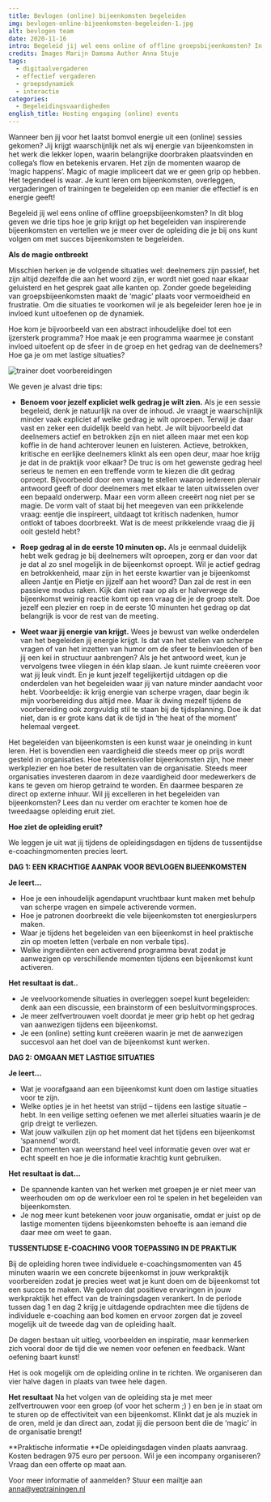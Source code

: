 ```yaml
---
title: Bevlogen (online) bijeenkomsten begeleiden
img: bevlogen-online-bijeenkomsten-begeleiden-1.jpg
alt: bevlogen team
date: 2020-11-16
intro: Begeleid jij wel eens online of offline groepsbijeenkomsten? In dit blog geven we je drie tips die je gaan helpen om er inspirerende bijeenkomsten van te maken!
credits: Images Marijn Damsma Author Anna Stuje
tags:
  - digitaalvergaderen
  - effectief vergaderen
  - groepsdynamiek
  - interactie
categories:
  - Begeleidingsvaardigheden
english_title: Hosting engaging (online) events
---
```


Wanneer ben jij voor het laatst bomvol energie uit een (online) sessies gekomen? Jij krijgt waarschijnlijk net als wij energie van bijeenkomsten in het werk die lekker lopen, waarin belangrijke doorbraken plaatsvinden en collega’s flow en betekenis ervaren. Het zijn de momenten waarop de ‘magic happens’. Magic of magie impliceert dat we er geen grip op hebben. Het tegendeel is waar. Je kunt leren om bijeenkomsten, overleggen, vergaderingen of trainingen te begeleiden op een manier die effectief is en energie geeft!

Begeleid jij wel eens online of offline groepsbijeenkomsten? In dit blog geven we drie tips hoe je grip krijgt op het begeleiden van inspirerende bijeenkomsten en vertellen we je meer over de opleiding die je bij ons kunt volgen om met succes bijeenkomsten te begeleiden.

**Als de magie ontbreekt**

Misschien herken je de volgende situaties wel: deelnemers zijn passief, het zijn altijd dezelfde die aan het woord zijn, er wordt niet goed naar elkaar geluisterd en het gesprek gaat alle kanten op. Zonder goede begeleiding van groepsbijeenkomsten maakt de ‘magic’ plaats voor vermoeidheid en frustratie. Om die situaties te voorkomen wil je als begeleider leren hoe je in invloed kunt uitoefenen op de dynamiek.

Hoe kom je bijvoorbeeld van een abstract inhoudelijke doel tot een ijzersterk programma? Hoe maak je een programma waarmee je constant invloed uitoefent op de sfeer in de groep en het gedrag van de deelnemers? Hoe ga je om met lastige situaties?

![trainer doet voorbereidingen](./bevlogen-online-bijeenkomsten-2.png)

We geven je alvast drie tips:

- **Benoem voor jezelf expliciet welk gedrag je wilt zien.** Als je een sessie begeleid, denk je natuurlijk na over de inhoud. Je vraagt je waarschijnlijk minder vaak expliciet af welke gedrag je wilt oproepen. Terwijl je daar vast en zeker een duidelijk beeld van hebt. Je wilt bijvoorbeeld dat deelnemers actief en betrokken zijn en niet alleen maar met een kop koffie in de hand achterover leunen en luisteren. Actieve, betrokken, kritische en eerlijke deelnemers klinkt als een open deur, maar hoe krijg je dat in de praktijk voor elkaar? De truc is om het gewenste gedrag heel serieus te nemen en een treffende vorm te kiezen die dit gedrag oproept. Bijvoorbeeld door een vraag te stellen waarop iedereen plenair antwoord geeft of door deelnemers met elkaar te laten uitwisselen over een bepaald onderwerp. Maar een vorm alleen creeërt nog niet per se magie. De vorm valt of staat bij het meegeven van een prikkelende vraag: eentje die inspireert, uitdaagt tot kritisch nadenken, humor ontlokt of taboes doorbreekt. Wat is de meest prikkelende vraag die jij ooit gesteld hebt?

- **Roep gedrag al in de eerste 10 minuten op.** Als je eenmaal duidelijk hebt welk gedrag je bij deelnemers wilt oproepen, zorg er dan voor dat je dat al zo snel mogelijk in de bijeenkomst oproept. Wil je actief gedrag en betrokkenheid, maar zijn in het eerste kwartier van je bijeenkomst alleen Jantje en Pietje en jijzelf aan het woord? Dan zal de rest in een passieve modus raken. Kijk dan niet raar op als er halverwege de bijeenkomst weinig reactie komt op een vraag die je de groep stelt. Doe jezelf een plezier en roep in de eerste 10 minunten het gedrag op dat belangrijk is voor de rest van de meeting.

- **Weet waar jij energie van krijgt.** Wees je bewust van welke onderdelen van het begeleiden jij energie krijgt. Is dat van het stellen van scherpe vragen of van het inzetten van humor om de sfeer te beinvloeden of ben jij een kei in structuur aanbrengen? Als je het antwoord weet, kun je vervolgens twee vliegen in één klap slaan. Je kunt ruimte creëeren voor wat jij leuk vindt. En je kunt jezelf tegelijkertijd uitdagen op die onderdelen van het begeleiden waar jij van nature minder aandacht voor hebt. Voorbeeldje: ik krijg energie van scherpe vragen, daar begin ik mijn voorbereiding dus altijd mee. Maar ik dwing mezelf tijdens de voorbereiding ook zorgvuldig stil te staan bij de tijdsplanning. Doe ik dat niet, dan is er grote kans dat ik de tijd in ‘the heat of the moment’ helemaal vergeet.

Het begeleiden van bijeenkomsten is een kunst waar je oneinding in kunt leren. Het is bovendien een vaardigheid die steeds meer op prijs wordt gesteld in organisaties. Hoe betekenisvoller bijeenkomsten zijn, hoe meer werkplezier en hoe beter de resultaten van de organisatie. Steeds meer organisaties investeren daarom in deze vaardigheid door medewerkers de kans te geven om hierop getraind te worden. En daarmee besparen ze direct op externe inhuur. Wil jij excelleren in het begeleiden van bijeenkomsten? Lees dan nu verder om erachter te komen hoe de tweedaagse opleiding eruit ziet.

**Hoe ziet de opleiding eruit?**

We leggen je uit wat jij tijdens de opleidingsdagen en tijdens de tussentijdse e-coachingmomenten precies leert.

**DAG 1: EEN KRACHTIGE AANPAK VOOR BEVLOGEN BIJEENKOMSTEN**

**Je leert…**

- Hoe je een inhoudelijk agendapunt vruchtbaar kunt maken met behulp van scherpe vragen en simpele activerende vormen.
- Hoe je patronen doorbreekt die vele bijeenkomsten tot energieslurpers maken.
- Waar je tijdens het begeleiden van een bijeenkomst in heel praktische zin op moeten letten (verbale en non verbale tips).
- Welke ingrediënten een activerend programma bevat zodat je aanwezigen op verschillende momenten tijdens een bijeenkomst kunt activeren.

**Het resultaat is dat..**

- Je veelvoorkomende situaties in overleggen soepel kunt begeleiden: denk aan een discussie, een brainstorm of een besluitvormingsproces.
- Je meer zelfvertrouwen voelt doordat je meer grip hebt op het gedrag van aanwezigen tijdens een bijeenkomst.
- Je een (online) setting kunt creëeren waarin je met de aanwezigen succesvol aan het doel van de bijeenkomst kunt werken.

**DAG 2: OMGAAN MET LASTIGE SITUATIES**

**Je leert…**

- Wat je voorafgaand aan een bijeenkomst kunt doen om lastige situaties voor te zijn.
- Welke opties je in het heetst van strijd – tijdens een lastige situatie – hebt. In een veilige setting oefenen we met allerlei situaties waarin je de grip dreigt te verliezen.
- Wat jouw valkuilen zijn op het moment dat het tijdens een bijeenkomst ‘spannend’ wordt.
- Dat momenten van weerstand heel veel informatie geven over wat er echt speelt en hoe je die informatie krachtig kunt gebruiken.

**Het resultaat is dat…**

- De spannende kanten van het werken met groepen je er niet meer van weerhouden om op de werkvloer een rol te spelen in het begeleiden van bijeenkomsten.
- Je nog meer kunt betekenen voor jouw organisatie, omdat er juist op de lastige momenten tijdens bijeenkomsten behoefte is aan iemand die daar mee om weet te gaan.

**TUSSENTIJDSE E-COACHING VOOR TOEPASSING IN DE PRAKTIJK**

Bij de opleiding horen twee individuele e-coachingsmomenten van 45 minuten waarin we een concrete bijeenkomst in jouw werkpraktijk voorbereiden zodat je precies weet wat je kunt doen om de bijeenkomst tot een succes te maken. We geloven dat positieve ervaringen in jouw werkpraktijk het effect van de trainingsdagen verankert. In de periode tussen dag 1 en dag 2 krijg je uitdagende opdrachten mee die tijdens de individuele e-coaching aan bod komen en ervoor zorgen dat je zoveel mogelijk uit de tweede dag van de opleiding haalt.

De dagen bestaan uit uitleg, voorbeelden en inspiratie, maar kenmerken zich vooral door de tijd die we nemen voor oefenen en feedback. Want oefening baart kunst!

Het is ook mogelijk om de opleiding online in te richten. We organiseren dan vier halve dagen in plaats van twee hele dagen.

**Het resultaat** Na het volgen van de opleiding sta je met meer zelfvertrouwen voor een groep (of voor het scherm ;) ) en ben je in staat om te sturen op de effectiviteit van een bijeenkomst. Klinkt dat je als muziek in de oren, meld je dan direct aan, zodat jij die persoon bent die de ‘magic’ in de organisatie brengt!

**Praktische informatie
**De opleidingsdagen vinden plaats aanvraag. Kosten bedragen 975 euro per persoon. Wil je een incompany organiseren? Vraag dan een offerte op maat aan.

Voor meer informatie of aanmelden? Stuur een mailtje aan [anna@yeptrainingen.nl](mailto:anna@yeptrainingen.nl)
